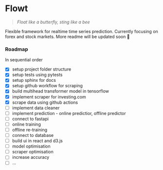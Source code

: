 # Flowt


> *Float like a butterfly, sting like a bee*

Flexible framework for realtime time series prediction. Currently focusing on forex and stock markets.
More readme will be updated soon 🚀

### Roadmap

In sequential order

- [x] setup project folder structure
- [x] setup tests using pytests
- [x] setup sphinx for docs
- [x] setup github workflow for scraping
- [x] build multihead transformer model in tensorflow
- [x] implement scraper for investing.com
- [x] scrape data using github actions
- [ ] implement data cleaner
- [ ] implement prediction - online predictior, offline predictor
- [ ] connect to fastapi
- [ ] online training
- [ ] offline re-training
- [ ] connect to database
- [ ] build ui in react and d3.js
- [ ] model optimisation
- [ ] scraper optimisation
- [ ] increase accuracy
- [ ] ...